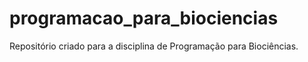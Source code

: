 # programacao_para_biociencias
Repositório criado para a disciplina de Programação para Biociências.
